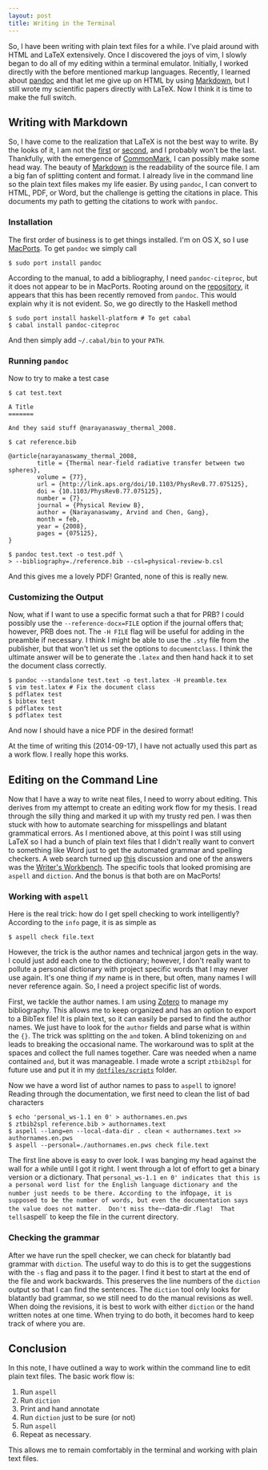 ```yaml
---
layout: post
title: Writing in the Terminal
---
```


So, I have been writing with plain text files for a while.  I've plaid
around with HTML and LaTeX extensively.  Once I discovered the joys of
vim, I slowly began to do all of my editing within a terminal emulator.
Initially, I worked directly with the before mentioned markup languages.
Recently, I learned about [pandoc] and that let me give up on HTML by
using [Markdown], but I still wrote my scientific papers directly with
LaTeX.  Now I think it is time to make the full switch.

Writing with Markdown
---------------------

So, I have come to the realization that LaTeX is not the best way to
write.  By the looks of it, I am not the [first][fenner_what_2013] or
[second][_write_2013], and I probably won't be the last.  Thankfully,
with the emergence of [CommonMark], I can possibly make some head way.
The beauty of [Markdown] is the readability of the source file.  I am a
big fan of splitting content and format.  I already live in the command
line so the plain text files makes my life easier.  By using `pandoc`, I
can convert to HTML, PDF, or Word, but the challenge is getting the
citations in place.  This documents my path to getting the citations to
work with `pandoc`.

### Installation ###

The first order of business is to get things installed.  I'm on OS X, so
I use [MacPorts].  To get `pandoc` we simply call

    $ sudo port install pandoc

According to the manual, to add a bibliography, I need
`pandoc-citeproc`, but it does not appear to be in MacPorts.  Rooting
around on the [repository][pandoc-citeproc], it appears that this has
been recently removed from `pandoc`.  This would explain why it is not
evident.  So, we go directly to the Haskell method

    $ sudo port install haskell-platform # To get cabal
    $ cabal install pandoc-citeproc

And then simply add `~/.cabal/bin` to your `PATH`.

### Running `pandoc` ###

Now to try to make a test case

    $ cat test.text

    A Title
    =======

    And they said stuff @narayanasway_thermal_2008.

    $ cat reference.bib

    @article{narayanaswamy_thermal_2008,
            title = {Thermal near-field radiative transfer between two spheres},
            volume = {77},
            url = {http://link.aps.org/doi/10.1103/PhysRevB.77.075125},
            doi = {10.1103/PhysRevB.77.075125},
            number = {7},
            journal = {Physical Review B},
            author = {Narayanaswamy, Arvind and Chen, Gang},
            month = feb,
            year = {2008},
            pages = {075125},
    }

    $ pandoc test.text -o test.pdf \
    > --bibliography=./reference.bib --csl=physical-review-b.csl

And this gives me a lovely PDF!  Granted, none of this is really new.

### Customizing the Output ###

Now, what if I want to use a specific format such a that for PRB? I
could possibly use the `--reference-docx=FILE` option if the journal
offers that; however, PRB does not.  The `-H FILE` flag will be useful
for adding in the preamble if necessary.  I think I might be able to use
the `.sty` file from the publisher, but that won't let us set the
options to `documentclass`.  I think the ultimate answer will be to
generate the `.latex` and then hand hack it to set the document class
correctly.

    $ pandoc --standalone test.text -o test.latex -H preamble.tex
    $ vim test.latex # Fix the document class
    $ pdflatex test
    $ bibtex test
    $ pdflatex test
    $ pdflatex test

And now I should have a nice PDF in the desired format!

At the time of writing this (2014-09-17), I have not actually used this
part as a work flow.  I really hope this works.

Editing on the Command Line
---------------------------

Now that I have a way to write neat files, I need to worry about
editing.  This derives from my attempt to create an editing work flow
for my thesis.  I read through the silly thing and marked it up with my
trusty red pen.  I was then stuck with how to automate searching for
misspellings and blatant grammatical errors.  As I mentioned above, at
this point I was still using LaTeX so I had a bunch of plain text files
that I didn't really want to convert to something like Word just to get
the automated grammar and spelling checkers.  A web search turned up
[this][se6333] discussion and one of the answers was the [Writer's
Workbench][workbench].  The specific tools that looked promising are
`aspell` and `diction`.  And the bonus is that both are on MacPorts!

### Working with `aspell` ###

Here is the real trick: how do I get spell checking to work
intelligently?  According to the `info` page, it is as simple as

    $ aspell check file.text

However, the trick is the author names and technical jargon gets in the
way.  I could just add each one to the dictionary; however, I don't
really want to pollute a personal dictionary with project specific words
that I may never use again.  It's one thing if *my* name is in there,
but often, many names I will never reference again.  So, I need a
project specific list of words.

First, we tackle the author names.  I am using [Zotero] to manage my 
bibliography.  This allows me to keep organized and has an option to
export to a BibTex file!  It is plain text, so it can easily be parsed
to find the author names.  We just have to look for the `author` fields
and parse what is within the `{}`.  The trick was splitting on the `and`
token.  A blind tokenizing on `and` leads to breaking the occasional
name.  The workaround was to split at the spaces and collect the full
names together.  Care was needed when a name contained `and`, but it was
manageable.  I made wrote a script `ztbib2spl` for future use and put it 
in my [`dotfiles/scripts`][dotfiles] folder.

Now we have a word list of author names to pass to `aspell` to ignore!
Reading through the documentation, we first need to clean the list of
bad characters

    $ echo 'personal_ws-1.1 en 0' > authornames.en.pws
    $ ztbib2spl reference.bib > authornames.text
    $ aspell --lang=en --local-data-dir . clean < authornames.text >> authornames.en.pws
    $ aspell --personal=./authornames.en.pws check file.text

The first line above is easy to over look.  I was banging my head
against the wall for a while until I got it right.  I went through a lot
of effort to get a binary version or a dictionary.  That
`personal_ws-1.1 en 0' indicates that this is a personal word list for
the English language dictionary and the number just needs to be there.
According to the `info` page, it is supposed to be the number of words,
but even the documentation says the value does not matter.  Don't miss
the `--data-dir .` flag!  That tells `aspell` to keep the file in the
current directory.  

### Checking the grammar ###

After we have run the spell checker, we can check for blatantly bad
grammar with `diction`.  The useful way to do this is to get the
suggestions with the `-s` flag and pass it to the pager.  I find it best
to start at the end of the file and work backwards.  This preserves the
line numbers of the `diction` output so that I can find the sentences.
The `diction` tool only looks for blatantly bad grammar, so we still
need to do the manual revisions as well.  When doing the revisions, it
is best to work with either `diction` or the hand written notes at one
time.  When trying to do both, it becomes hard to keep track of where
you are.

Conclusion
----------

In this note, I have outlined a way to work within the command line to
edit plain text files.  The basic work flow is:

1.  Run `aspell`
2.  Run `diction`
3.  Print and hand annotate
4.  Run `diction` just to be sure (or not)
5.  Run `aspell`
6.  Repeat as necessary.

This allows me to remain comfortably in the terminal and working with
plain text files.

[fenner_what_2013]: http://blog.martinfenner.org/2013/06/17/what-is-scholarly-markdown/
[_write_2013]: http://recurrentprocessing.blogspot.fi/2013/02/write-academic-papers-with-markdown.html
[CommonMark]: http://commonmark.org
[Markdown]: http://daringfireball.net/projects/markdown/syntax
[pandoc]: http://johnmacfarlane.net/pandoc/
[macports]: http://www.macports.org
[pandoc-citeproc]: https://github.com/jgm/pandoc-citeproc
[se6333]: http://tex.stackexchange.com/questions/6333/grammar-checking-tool-for-use-with-latex
[workbench]: http://dsl.org/cookbook/cookbook_15.html#SEC220
[zotero]: https://www.zotero.org
[dotfiles]: https://github.com/kprussing/dotfiles

